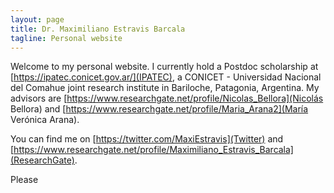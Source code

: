 ```yaml
---
layout: page
title: Dr. Maximiliano Estravis Barcala
tagline: Personal website
---
```


Welcome to my personal website. I currently hold a Postdoc scholarship at [https://ipatec.conicet.gov.ar/](IPATEC), a CONICET - Universidad Nacional del Comahue joint research institute in Bariloche, Patagonia, Argentina. My advisors are [https://www.researchgate.net/profile/Nicolas_Bellora](Nicolás Bellora) and [https://www.researchgate.net/profile/Maria_Arana2](María Verónica Arana).

You can find me on [https://twitter.com/MaxiEstravis](Twitter) and [https://www.researchgate.net/profile/Maximiliano_Estravis_Barcala](ResearchGate).

Please
